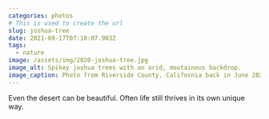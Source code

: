 ```yaml
---
categories: photos
# This is used to create the url
slug: joshua-tree
date: 2021-09-17T07:10:07.903Z
tags:
  - nature
image: /assets/img/2020-joshua-tree.jpg
image_alt: Spikey joshua trees with an arid, moutainous backdrop.
image_caption: Photo from Riverside County, California back in June 2020
---
```

Even the desert can be beautiful. Often life still thrives in its own unique way.